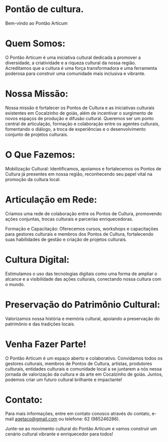 # Pontão de cultura. 
Bem-vindo ao Pontão Articum

# Quem Somos:
O Pontão Articum é uma iniciativa cultural dedicada a promover a diversidade, a criatividade e a riqueza cultural da nossa região. Acreditamos que a cultura é uma força transformadora e uma ferramenta poderosa para construir uma comunidade mais inclusiva e vibrante.

# Nossa Missão:
Nossa missão é fortalecer os Pontos de Cultura e as iniciativas culturais existentes em Cocalzinho de goiás, além de incentivar o surgimento de novos espaços de produção e difusão cultural. Queremos ser um ponto central de articulação, formação e colaboração entre os agentes culturais, fomentando o diálogo, a troca de experiências e o desenvolvimento conjunto de projetos culturais.

# O Que Fazemos:
Mobilização Cultural: Identificamos, apoiamos e fortalecemos os Pontos de Cultura já presentes em nossa região, reconhecendo seu papel vital na promoção da cultura local.

# Articulação em Rede: 
Criamos uma rede de colaboração entre os Pontos de Cultura, promovendo ações conjuntas, trocas culturais e parcerias enriquecedoras.

Formação e Capacitação: Oferecemos cursos, workshops e capacitações para gestores culturais e membros dos Pontos de Cultura, fortalecendo suas habilidades de gestão e criação de projetos culturais.

# Cultura Digital: 
Estimulamos o uso das tecnologias digitais como uma forma de ampliar o alcance e a visibilidade das ações culturais, conectando nossa cultura com o mundo.

# Preservação do Patrimônio Cultural:
Valorizamos nossa história e memória cultural, apoiando a preservação do patrimônio e das tradições locais.

# Venha Fazer Parte!
O Pontão Articum é um espaço aberto e colaborativo. Convidamos todos os gestores culturais, membros de Pontos de Cultura, artistas, produtores culturais, entidades culturais e comunidade local a se juntarem a nós nessa jornada de valorização da cultura e da arte em Cocalzinho de goiás. Juntos, podemos criar um futuro cultural brilhante e impactante!

# Contato:
Para mais informações, entre em contato conosco através do contato,  e-mail agetaco@gmail.com ou telefone: 62 (985246286).

Junte-se ao movimento cultural do Pontão Articum e vamos construir um cenário cultural vibrante e enriquecedor para todos!
